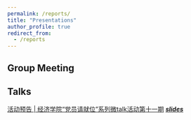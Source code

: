 ```yaml
---
permalink: /reports/
title: "Presentations"
author_profile: true
redirect_from: 
  - /reports
---
```


## Group Meeting
## Talks
[活动预告 | 经济学院“党员请就位”系列微talk活动第十一期](https://mp.weixin.qq.com/s/j5UQw8osBOweX8q5gVQptg)  [**_slides_**](http://xishanyu2.github.io/files/文献检索、管理与运用.pdf)
